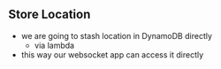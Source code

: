 ## Store Location

  - we are going to stash location in DynamoDB directly
    - via lambda
  - this way our websocket app can access it directly